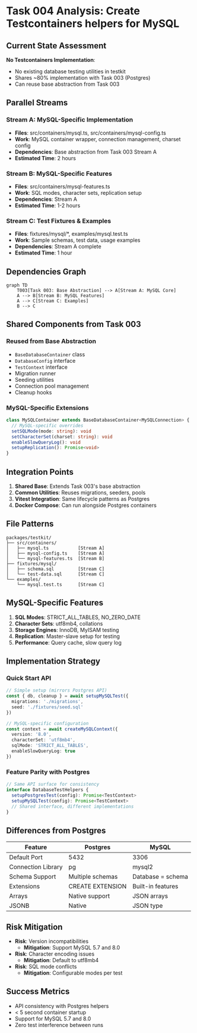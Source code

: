 # Task 004 Analysis: Create Testcontainers helpers for MySQL

## Current State Assessment

**No Testcontainers Implementation**:
- No existing database testing utilities in testkit
- Shares ~80% implementation with Task 003 (Postgres)
- Can reuse base abstraction from Task 003

## Parallel Streams

### Stream A: MySQL-Specific Implementation
- **Files**: src/containers/mysql.ts, src/containers/mysql-config.ts
- **Work**: MySQL container wrapper, connection management, charset config
- **Dependencies**: Base abstraction from Task 003 Stream A
- **Estimated Time**: 2 hours

### Stream B: MySQL-Specific Features
- **Files**: src/containers/mysql-features.ts
- **Work**: SQL modes, character sets, replication setup
- **Dependencies**: Stream A
- **Estimated Time**: 1-2 hours

### Stream C: Test Fixtures & Examples
- **Files**: fixtures/mysql/*, examples/mysql.test.ts
- **Work**: Sample schemas, test data, usage examples
- **Dependencies**: Stream A complete
- **Estimated Time**: 1 hour

## Dependencies Graph
```mermaid
graph TD
    T003[Task 003: Base Abstraction] --> A[Stream A: MySQL Core]
    A --> B[Stream B: MySQL Features]
    A --> C[Stream C: Examples]
    B --> C
```

## Shared Components from Task 003

### Reused from Base Abstraction
- `BaseDatabaseContainer` class
- `DatabaseConfig` interface
- `TestContext` interface
- Migration runner
- Seeding utilities
- Connection pool management
- Cleanup hooks

### MySQL-Specific Extensions
```typescript
class MySQLContainer extends BaseDatabaseContainer<MySQLConnection> {
  // MySQL-specific overrides
  setSQLMode(mode: string): void
  setCharacterSet(charset: string): void
  enableSlowQueryLog(): void
  setupReplication(): Promise<void>
}
```

## Integration Points

1. **Shared Base**: Extends Task 003's base abstraction
2. **Common Utilities**: Reuses migrations, seeders, pools
3. **Vitest Integration**: Same lifecycle patterns as Postgres
4. **Docker Compose**: Can run alongside Postgres containers

## File Patterns

```
packages/testkit/
├── src/containers/
│   ├── mysql.ts           [Stream A]
│   ├── mysql-config.ts    [Stream A]
│   └── mysql-features.ts  [Stream B]
├── fixtures/mysql/
│   ├── schema.sql         [Stream C]
│   └── test-data.sql      [Stream C]
└── examples/
    └── mysql.test.ts      [Stream C]
```

## MySQL-Specific Features

1. **SQL Modes**: STRICT_ALL_TABLES, NO_ZERO_DATE
2. **Character Sets**: utf8mb4, collations
3. **Storage Engines**: InnoDB, MyISAM testing
4. **Replication**: Master-slave setup for testing
5. **Performance**: Query cache, slow query log

## Implementation Strategy

### Quick Start API
```typescript
// Simple setup (mirrors Postgres API)
const { db, cleanup } = await setupMySQLTest({
  migrations: './migrations',
  seed: './fixtures/seed.sql'
})

// MySQL-specific configuration
const context = await createMySQLContext({
  version: '8.0',
  characterSet: 'utf8mb4',
  sqlMode: 'STRICT_ALL_TABLES',
  enableSlowQueryLog: true
})
```

### Feature Parity with Postgres
```typescript
// Same API surface for consistency
interface DatabaseTestHelpers {
  setupPostgresTest(config): Promise<TestContext>
  setupMySQLTest(config): Promise<TestContext>
  // Shared interface, different implementations
}
```

## Differences from Postgres

| Feature | Postgres | MySQL |
|---------|----------|--------|
| Default Port | 5432 | 3306 |
| Connection Library | pg | mysql2 |
| Schema Support | Multiple schemas | Database = schema |
| Extensions | CREATE EXTENSION | Built-in features |
| Arrays | Native support | JSON arrays |
| JSONB | Native | JSON type |

## Risk Mitigation

- **Risk**: Version incompatibilities
  - **Mitigation**: Support MySQL 5.7 and 8.0
- **Risk**: Character encoding issues
  - **Mitigation**: Default to utf8mb4
- **Risk**: SQL mode conflicts
  - **Mitigation**: Configurable modes per test

## Success Metrics

- API consistency with Postgres helpers
- < 5 second container startup
- Support for MySQL 5.7 and 8.0
- Zero test interference between runs
